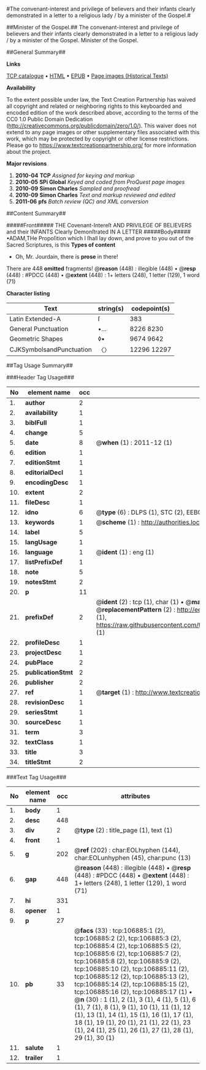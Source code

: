 #The convenant-interest and privilege of believers and their infants clearly demonstrated in a letter to a religious lady / by a minister of the Gospel.#

##Minister of the Gospel.##
The convenant-interest and privilege of believers and their infants clearly demonstrated in a letter to a religious lady / by a minister of the Gospel.
Minister of the Gospel.

##General Summary##

**Links**

[TCP catalogue](http://www.ota.ox.ac.uk/tcp/)  • 
[HTML](http://tei.it.ox.ac.uk/tcp/Texts-HTML/free/A34/A34780.html)  • 
[EPUB](http://tei.it.ox.ac.uk/tcp/Texts-EPUB/free/A34/A34780.epub) • 
[Page images (Historical Texts)](https://historicaltexts.jisc.ac.uk/eebo-18176259e)

**Availability**

To the extent possible under law, the Text Creation Partnership has waived all copyright and related or neighboring rights to this keyboarded and encoded edition of the work described above, according to the terms of the CC0 1.0 Public Domain Dedication (http://creativecommons.org/publicdomain/zero/1.0/). This waiver does not extend to any page images or other supplementary files associated with this work, which may be protected by copyright or other license restrictions. Please go to https://www.textcreationpartnership.org/ for more information about the project.

**Major revisions**

1. __2010-04__ __TCP__ *Assigned for keying and markup*
1. __2010-05__ __SPi Global__ *Keyed and coded from ProQuest page images*
1. __2010-09__ __Simon Charles__ *Sampled and proofread*
1. __2010-09__ __Simon Charles__ *Text and markup reviewed and edited*
1. __2011-06__ __pfs__ *Batch review (QC) and XML conversion*

##Content Summary##

#####Front#####
THE Covenant-Intereſt AND PRIVILEGE OF BELIEVERS and their INFANTS Clearly Demonſtrated IN A LETTER 
#####Body#####
•ADAM,THe Propoſition which I ſhall lay down, and prove to you out of the Sacred Scriptures, is this
**Types of content**

  * Oh, Mr. Jourdain, there is **prose** in there!

There are 448 **omitted** fragments! 
 @__reason__ (448) : illegible (448)  •  @__resp__ (448) : #PDCC (448)  •  @__extent__ (448) : 1+ letters (248), 1 letter (129), 1 word (71)

**Character listing**


|Text|string(s)|codepoint(s)|
|---|---|---|
|Latin Extended-A|ſ|383|
|General Punctuation|•…|8226 8230|
|Geometric Shapes|◊▪|9674 9642|
|CJKSymbolsandPunctuation|〈〉|12296 12297|

##Tag Usage Summary##

###Header Tag Usage###

|No|element name|occ|attributes|
|---|---|---|---|
|1.|__author__|2||
|2.|__availability__|1||
|3.|__biblFull__|1||
|4.|__change__|5||
|5.|__date__|8| @__when__ (1) : 2011-12 (1)|
|6.|__edition__|1||
|7.|__editionStmt__|1||
|8.|__editorialDecl__|1||
|9.|__encodingDesc__|1||
|10.|__extent__|2||
|11.|__fileDesc__|1||
|12.|__idno__|6| @__type__ (6) : DLPS (1), STC (2), EEBO-CITATION (1), OCLC (1), VID (1)|
|13.|__keywords__|1| @__scheme__ (1) : http://authorities.loc.gov/ (1)|
|14.|__label__|5||
|15.|__langUsage__|1||
|16.|__language__|1| @__ident__ (1) : eng (1)|
|17.|__listPrefixDef__|1||
|18.|__note__|5||
|19.|__notesStmt__|2||
|20.|__p__|11||
|21.|__prefixDef__|2| @__ident__ (2) : tcp (1), char (1)  •  @__matchPattern__ (2) : ([0-9\-]+):([0-9IVX]+) (1), (.+) (1)  •  @__replacementPattern__ (2) : http://eebo.chadwyck.com/downloadtiff?vid=$1&page=$2 (1), https://raw.githubusercontent.com/textcreationpartnership/Texts/master/tcpchars.xml#$1 (1)|
|22.|__profileDesc__|1||
|23.|__projectDesc__|1||
|24.|__pubPlace__|2||
|25.|__publicationStmt__|2||
|26.|__publisher__|2||
|27.|__ref__|1| @__target__ (1) : http://www.textcreationpartnership.org/docs/. (1)|
|28.|__revisionDesc__|1||
|29.|__seriesStmt__|1||
|30.|__sourceDesc__|1||
|31.|__term__|3||
|32.|__textClass__|1||
|33.|__title__|3||
|34.|__titleStmt__|2||


###Text Tag Usage###

|No|element name|occ|attributes|
|---|---|---|---|
|1.|__body__|1||
|2.|__desc__|448||
|3.|__div__|2| @__type__ (2) : title_page (1), text (1)|
|4.|__front__|1||
|5.|__g__|202| @__ref__ (202) : char:EOLhyphen (144), char:EOLunhyphen (45), char:punc (13)|
|6.|__gap__|448| @__reason__ (448) : illegible (448)  •  @__resp__ (448) : #PDCC (448)  •  @__extent__ (448) : 1+ letters (248), 1 letter (129), 1 word (71)|
|7.|__hi__|331||
|8.|__opener__|1||
|9.|__p__|27||
|10.|__pb__|33| @__facs__ (33) : tcp:106885:1 (2), tcp:106885:2 (2), tcp:106885:3 (2), tcp:106885:4 (2), tcp:106885:5 (2), tcp:106885:6 (2), tcp:106885:7 (2), tcp:106885:8 (2), tcp:106885:9 (2), tcp:106885:10 (2), tcp:106885:11 (2), tcp:106885:12 (2), tcp:106885:13 (2), tcp:106885:14 (2), tcp:106885:15 (2), tcp:106885:16 (2), tcp:106885:17 (1)  •  @__n__ (30) : 1 (1), 2 (1), 3 (1), 4 (1), 5 (1), 6 (1), 7 (1), 8 (1), 9 (1), 10 (1), 11 (1), 12 (1), 13 (1), 14 (1), 15 (1), 16 (1), 17 (1), 18 (1), 19 (1), 20 (1), 21 (1), 22 (1), 23 (1), 24 (1), 25 (1), 26 (1), 27 (1), 28 (1), 29 (1), 30 (1)|
|11.|__salute__|1||
|12.|__trailer__|1||
